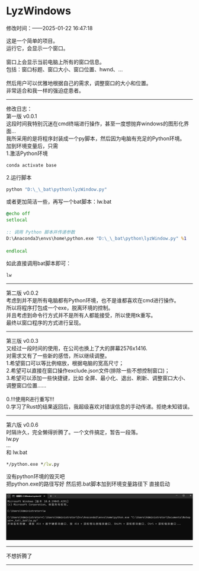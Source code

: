 # LyzWindows

修改时间：——2025-01-22 16:47:18 <br>

这是一个简单的项目。<br>
运行它，会显示一个窗口。<br>
<br>
窗口上会显示当前电脑上所有的窗口信息。<br>
包括：窗口标题、窗口大小、窗口位置、hwnd、...<br>
<br>
然后用户可以优雅地根据自己的需求，调整窗口的大小和位置。<br>
非常适合和我一样的强迫症患者。<br>
<hr>

修改日志：<br>
第一版 v0.0.1 <br>
这段时间我特别沉迷在cmd终端进行操作，甚至一度想抛弃windows的图形化界面...<br>
我所采用的是将程序封装成一个py脚本，然后因为电脑有充足的Python环境。<br>
加到环境变量后，只需 <br>
1.激活Python环境 <br>
```cmd
conda activate base
```
2.运行脚本 <br>
```cmd
python "D:\_\_bat\python\lyzWindow.py"
```
或者更加简洁一些，再写一个bat脚本：lw.bat
```bat
@echo off
setlocal

:: 调用 Python 脚本并传递参数
D:\Anaconda3\envs\home\python.exe "D:\_\_bat\python\lyzWindow.py" %1

endlocal
```
如此直接调用bat脚本即可：
```cmd
lw
```
<hr>
第二版 v0.0.2 <br>
考虑到并不是所有电脑都有Python环境，也不是谁都喜欢在cmd进行操作。<br>
所以将程序打包成一个exe，脱离环境的控制。<br>
并且考虑到命令行方式并不是所有人都能接受，所以使用tk重写。<br>
最终以窗口程序的方式进行呈现。
<hr>
第三版 v0.0.3 <br> 
又经过一段时间的使用，在公司也换上了大的屏幕2576x1416.<BR>
对需求又有了一些新的感悟，所以继续调整。<br>
1.希望窗口可以等比例缩放，根据电脑的宽高尺寸；<br>
2.希望可以直接在窗口操作exclude.json文件(排除一些不想控制窗口)；<br>
3.希望可以添加一些快捷键，比如 全屏、最小化、退出、刷新、调整窗口大小、调整窗口位置……<br>
<br>
0.!!!使用R进行重写!!!<br>
0.学习了Rust的结果返回后，我超级喜欢对错误信息的手动传递。拒绝未知错误。<br>
<hr>

第六版 v0.0.6 <br> 
时隔许久，完全懒得折腾了。一个文件搞定，暂告一段落。<br>
lw.py<br>
...<br>
和 lw.bat <br>
```cmd
*/python.exe */lw.py
```
没有python环境的毁灭吧<br>
把python.exe的路径写好 然后把.bat脚本加到环境变量路径下 直接启动<br>
<br>
![Snipaste_2025-07-05_16-28-00.png](Snipaste_2025-07-05_16-28-00.png)
<hr>
不想折腾了<br>
<hr>



















